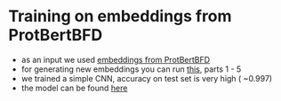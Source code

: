 # Training on embeddings from ProtBertBFD

- as an input we used [embeddings from ProtBertBFD](https://ucnmuni-my.sharepoint.com/:u:/g/personal/469217_muni_cz/EU50Tu-biTVJij1fgKMB_tQBE2qKmhoxNNmNzDlREB53Jw?e=FSjqCP)
- for generating new embeddings you can run [this](https://github.com/ML-Bioinfo-CEITEC/pknots_experiments/blob/main/tsne-visualization/ProtBert_BFD_embeddings_tsne.ipynb), parts 1 - 5
- we trained a simple CNN, accuracy on test set is very high ( ~0.997)
- the model can be found [here](https://huggingface.co/EvaKlimentova/embedding_CNN)
